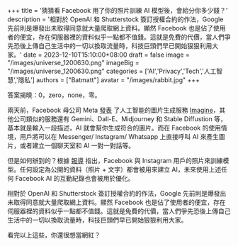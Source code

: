 +++
title = '猜猜看 Facebook 用了你的照片訓練 AI 模型後，會給分你多少錢？'
description = '相對於 OpenAI 和 Shutterstock 簽訂授權合約的作法，Google 先前則是爆發出未取得同意就大量爬取網上資料。顯然 Facebook 也是佔了使用者的便宜，存在伺服器裡的資料似乎一點都不值錢。這就是免費的代價，當人們爭先恐後上傳自己生活中的一切以換取流量時，科技巨頭們早已開始狠狠利用大家。'
date = 2023-12-10T15:10:00+08:00
draft = false
image = "/images/universe_1200630.png"
imageBig = "/images/universe_1200630.png"
categories = ['AI','Privacy','Tech','人工智慧','隱私']
authors = ["Batmatt"]
avatar = "/images/rabbit.jpg"
+++

答案揭曉：0，zero，none，零。

兩天前，Facebook 母公司 Meta [發表](https://about.fb.com/news/2023/12/meta-ai-updates/) 了人工智能的圖片生成服務 [Imagine](https://imagine.meta.com/)，其他公司類似的服務還有 Gemini、Dall-E、Midjourney 和 Stable Diffustion 等，基本就是輸入一段描述，AI 就會幫你生成符合的圖片。而在 Facebook 的使用情境，用戶將可以在 Messenger/ Instagram/ Whatsapp 上直接呼叫 AI 來產生圖片，或者建立一個聊天室和 AI 一對一對話等。

但是如何辦到的？根據 [報導](https://www.reuters.com/technology/metas-new-ai-chatbot-trained-public-facebook-instagram-posts-2023-09-28/) 指出，Facebook 與 Instagram 用戶的照片來訓練模型。任何設定為公開的資料（照片 + 文字）都會被用來建立 AI，未來使用上述任何 Facebook AI 的互動紀錄也會被用於優化。

相對於 OpenAI 和 Shutterstock 簽訂授權合約的作法，Google 先前則是爆發出未取得同意就大量爬取網上資料。顯然 Facebook 也是佔了使用者的便宜，存在伺服器裡的資料似乎一點都不值錢。這就是免費的代價，當人們爭先恐後上傳自己生活中的一切以換取流量時，科技巨頭們早已開始狠狠利用大家。

看完以上這些，你還很想當網紅？